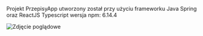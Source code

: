 Projekt PrzepisyApp utworzony został przy użyciu frameworku Java Spring oraz ReactJS Typescript
wersja npm: 6.14.4

![Zdjęcie poglądowe](https://i.imgur.com/sBZAsGD.png)
